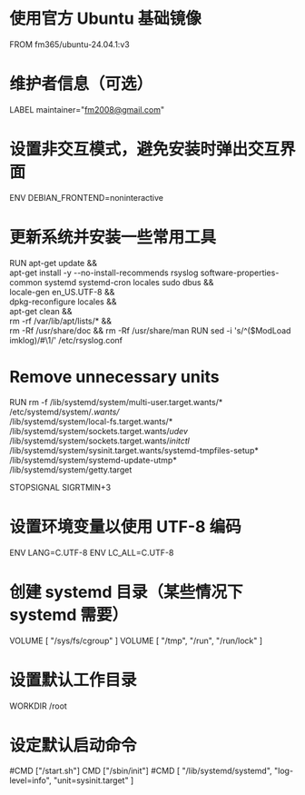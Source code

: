 # 使用官方 Ubuntu 基础镜像
FROM fm365/ubuntu-24.04.1:v3

# 维护者信息（可选）
LABEL maintainer="fm2008@gmail.com"

# 设置非交互模式，避免安装时弹出交互界面
ENV DEBIAN_FRONTEND=noninteractive

# 更新系统并安装一些常用工具
RUN apt-get update && \
    apt-get install -y --no-install-recommends rsyslog software-properties-common systemd systemd-cron locales sudo dbus && \
    locale-gen en_US.UTF-8 && \
    dpkg-reconfigure locales && \
    apt-get clean && \
    rm -rf /var/lib/apt/lists/* && \
    rm -Rf /usr/share/doc && rm -Rf /usr/share/man
RUN sed -i 's/^\($ModLoad imklog\)/#\1/' /etc/rsyslog.conf

# Remove unnecessary units
RUN rm -f /lib/systemd/system/multi-user.target.wants/* \
  /etc/systemd/system/*.wants/* \
  /lib/systemd/system/local-fs.target.wants/* \
  /lib/systemd/system/sockets.target.wants/*udev* \
  /lib/systemd/system/sockets.target.wants/*initctl* \
  /lib/systemd/system/sysinit.target.wants/systemd-tmpfiles-setup* \
  /lib/systemd/system/systemd-update-utmp* \
  /lib/systemd/system/getty.target

STOPSIGNAL SIGRTMIN+3

# 设置环境变量以使用 UTF-8 编码
ENV LANG=C.UTF-8
ENV LC_ALL=C.UTF-8

# 创建 systemd 目录（某些情况下 systemd 需要）
VOLUME [ "/sys/fs/cgroup" ]
VOLUME [ "/tmp", "/run", "/run/lock" ]

# 设置默认工作目录
WORKDIR /root

# 设定默认启动命令
#CMD ["/start.sh"]
CMD ["/sbin/init"]
#CMD [ "/lib/systemd/systemd", "log-level=info", "unit=sysinit.target" ]
